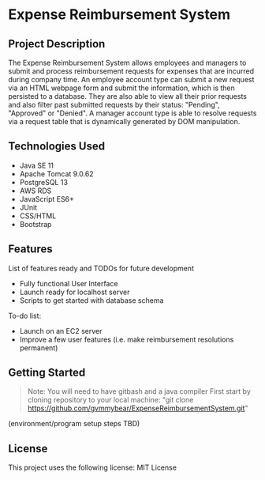 # Expense Reimbursement System

## Project Description
The Expense Reimbursement System allows employees and managers to submit and process reimbursement requests for expenses that are incurred during company time. 
An employee account type can submit a new request via an HTML webpage form and submit the information, which is then persisted to a database. They are also able to view all their prior requests and also filter past submitted requests by their status: "Pending", "Approved" or "Denied".
A manager account type is able to resolve requests via a request table that is dynamically generated by DOM manipulation. 


## Technologies Used
* Java SE 11
* Apache Tomcat 9.0.62
* PostgreSQL 13
* AWS RDS
* JavaScript ES6+
* JUnit
* CSS/HTML
* Bootstrap


## Features
List of features ready and TODOs for future development
* Fully functional User Interface 
* Launch ready for localhost server
* Scripts to get started with database schema

To-do list:
* Launch on an EC2 server
* Improve a few user features (i.e. make reimbursement resolutions permanent)

## Getting Started
>Note: You will need to have gitbash and a java compiler
First start by cloning repository to your local machine:
"git clone https://github.com/gvmmybear/ExpenseReimbursementSystem.git"

(environment/program setup steps TBD)

## License
This project uses the following license: MIT License


